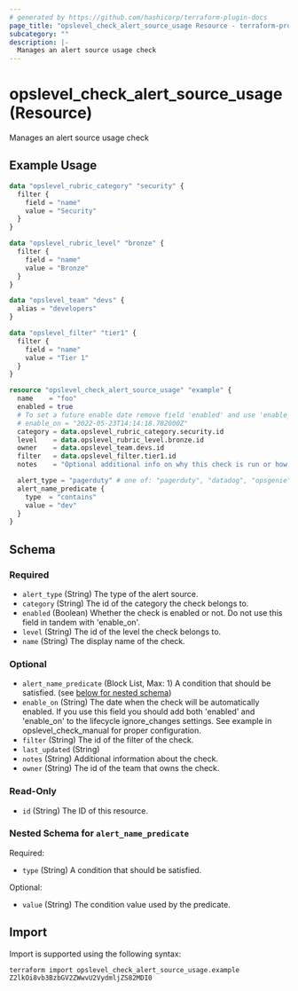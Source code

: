 ```yaml
---
# generated by https://github.com/hashicorp/terraform-plugin-docs
page_title: "opslevel_check_alert_source_usage Resource - terraform-provider-opslevel"
subcategory: ""
description: |-
  Manages an alert source usage check
---
```


# opslevel_check_alert_source_usage (Resource)

Manages an alert source usage check

## Example Usage

```terraform
data "opslevel_rubric_category" "security" {
  filter {
    field = "name"
    value = "Security"
  }
}

data "opslevel_rubric_level" "bronze" {
  filter {
    field = "name"
    value = "Bronze"
  }
}

data "opslevel_team" "devs" {
  alias = "developers"
}

data "opslevel_filter" "tier1" {
  filter {
    field = "name"
    value = "Tier 1"
  }
}

resource "opslevel_check_alert_source_usage" "example" {
  name    = "foo"
  enabled = true
  # To set a future enable date remove field 'enabled' and use 'enable_on'
  # enable_on = "2022-05-23T14:14:18.782000Z"
  category = data.opslevel_rubric_category.security.id
  level    = data.opslevel_rubric_level.bronze.id
  owner    = data.opslevel_team.devs.id
  filter   = data.opslevel_filter.tier1.id
  notes    = "Optional additional info on why this check is run or how to fix it"

  alert_type = "pagerduty" # one of: "pagerduty", "datadog", "opsgenie"
  alert_name_predicate {
    type  = "contains"
    value = "dev"
  }
}
```

<!-- schema generated by tfplugindocs -->
## Schema

### Required

- `alert_type` (String) The type of the alert source.
- `category` (String) The id of the category the check belongs to.
- `enabled` (Boolean) Whether the check is enabled or not.  Do not use this field in tandem with 'enable_on'.
- `level` (String) The id of the level the check belongs to.
- `name` (String) The display name of the check.

### Optional

- `alert_name_predicate` (Block List, Max: 1) A condition that should be satisfied. (see [below for nested schema](#nestedblock--alert_name_predicate))
- `enable_on` (String) The date when the check will be automatically enabled.
If you use this field you should add both 'enabled' and 'enable_on' to the lifecycle ignore_changes settings.
See example in opslevel_check_manual for proper configuration.
- `filter` (String) The id of the filter of the check.
- `last_updated` (String)
- `notes` (String) Additional information about the check.
- `owner` (String) The id of the team that owns the check.

### Read-Only

- `id` (String) The ID of this resource.

<a id="nestedblock--alert_name_predicate"></a>
### Nested Schema for `alert_name_predicate`

Required:

- `type` (String) A condition that should be satisfied.

Optional:

- `value` (String) The condition value used by the predicate.

## Import

Import is supported using the following syntax:

```shell
terraform import opslevel_check_alert_source_usage.example Z2lkOi8vb3BzbGV2ZWwvU2VydmljZS82MDI0
```
